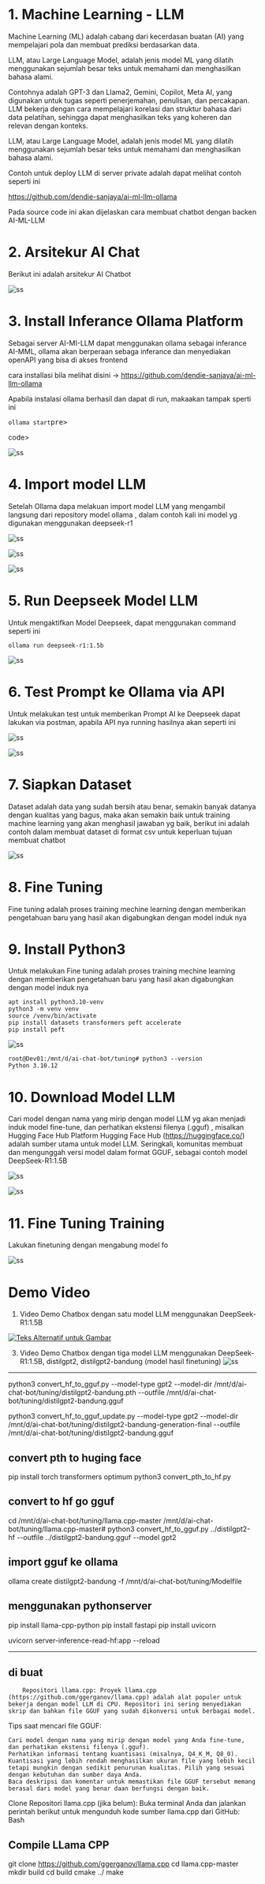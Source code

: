 # 1. Machine Learning - LLM 

Machine Learning (ML) adalah cabang dari kecerdasan buatan (AI) yang mempelajari pola dan membuat prediksi 
berdasarkan data. 

LLM, atau Large Language Model, adalah jenis model ML yang dilatih menggunakan sejumlah besar teks untuk 
memahami dan menghasilkan bahasa alami. 

Contohnya adalah GPT-3 dan Llama2, Gemini, Copilot, Meta AI,  yang digunakan untuk tugas seperti penerjemahan, penulisan, dan percakapan. 
LLM bekerja dengan cara mempelajari korelasi dan struktur bahasa dari data pelatihan, 
sehingga dapat menghasilkan teks yang koheren dan relevan dengan konteks. 

LLM, atau Large Language Model, adalah jenis model ML yang dilatih menggunakan sejumlah besar teks untuk memahami dan menghasilkan bahasa alami.

Contoh untuk deploy LLM di server private adalah dapat melihat contoh seperti ini 

https://github.com/dendie-sanjaya/ai-ml-llm-ollama

Pada source code ini akan dijelaskan cara membuat chatbot dengan backen AI-ML-LLM 

# 2. Arsitekur AI Chat 

Berikut ini adalah arsitekur AI Chatbot

![ss](./design/architecture.png)


# 3. Install Inferance Ollama Platform 

Sebagai server AI-MI-LLM dapat menggunakan ollama sebagai inferance AI-MML, ollama akan berperaan sebaga inferance dan menyediakan openAPI yang bisa 
di akses frontend 

cara installasi bila melihat disini -> https://github.com/dendie-sanjaya/ai-ml-llm-ollama

Apabila instalasi ollama berhasil dan dapat di run, makaakan tampak sperti ini 

<pre><code>ollama start</code>pre></pre>code> 

![ss](./screenshoot/1.png)


# 4. Import model LLM

Setelah Ollama dapa melakuan import model LLM yang mengambil langsung dari repository model ollama , dalam contoh kali ini model yg digunakan menggunakan deepseek-r1

![ss](./screenshoot/2.png)

![ss](./screenshoot/3.png)

![ss](./screenshoot/4.png)


# 5. Run Deepseek Model LLM

Untuk mengaktifkan Model Deepseek, dapat menggunakan command seperti ini 

<pre><code>ollama run deepseek-r1:1.5b</code></pre>

![ss](./screenshoot/5.png)

# 6. Test Prompt ke Ollama via API

Untuk melakukan test untuk memberikan  Prompt AI ke Deepseek dapat lakukan via postman, apabila API nya running hasilnya akan seperti ini 

![ss](./screenshoot/6.png)

![ss](./screenshoot/7.png)

# 7. Siapkan Dataset 

Dataset adalah data yang sudah bersih atau benar, semakin banyak datanya dengan kualitas yang bagus, maka akan semakin baik untuk training machine learning yang akan menghasil jawaban yg baik, berikut ini adalah contoh dalam membuat 
dataset di format csv untuk keperluan tujuan membuat chatbot

![ss](./screenshoot/8.png)


# 8. Fine Tuning 

Fine tuning adalah proses training mechine learning dengan memberikan pengetahuan baru yang hasil akan digabungkan dengan model induk nya 


# 9. Install Python3 

Untuk melakukan Fine tuning adalah proses training mechine learning dengan memberikan pengetahuan baru yang hasil akan digabungkan dengan model induk nya 

<pre><code>apt install python3.10-venv
python3 -m venv venv
source /venv/bin/activate
pip install datasets transformers peft accelerate
pip install peft</code></pre> 

![ss](./screenshoot/11.png)

<pre><code>root@Dev01:/mnt/d/ai-chat-bot/tuning# python3 --version
Python 3.10.12</code></pre>            


# 10. Download Model LLM  

Cari model dengan nama yang mirip dengan model LLM yg akan menjadi induk model fine-tune, dan perhatikan ekstensi filenya (.gguf) ,  misalkan Hugging Face Hub  Platform Hugging Face Hub (https://huggingface.co/) adalah sumber utama untuk model LLM. Seringkali, komunitas membuat dan mengunggah versi model dalam format GGUF, sebagai contoh  model DeepSeek-R1:1.5B 

![ss](./screenshoot/9.png)

![ss](./screenshoot/10.png)


# 11. Fine Tuning Training 

Lakukan finetuning dengan mengabung model fo 


![ss](./screenshoot/14.png)




#  Demo Video 

1. Video Demo Chatbox dengan satu model LLM menggunakan DeepSeek-R1:1.5B

[![Teks Alternatif untuk Gambar](URL_GAMBAR_PRATINJAU)](./screenshoot/video-recording-chat-bot.mp4)

3. Video Demo Chatbox dengan tiga model LLM menggunakan DeepSeek-R1:1.5B, distilgpt2, distilgpt2-bandung (model hasil finetuning)
![ss](./screenshoot/video-recording-chat-bot-multiple-model)










-----------------------------
python3 convert_hf_to_gguf.py --model-type gpt2 --model-dir /mnt/d/ai-chat-bot/tuning/distilgpt2-bandung.pth --outfile /mnt/d/ai-chat-bot/tuning/distilgpt2-bandung.gguf

python3 convert_hf_to_gguf_update.py --model-type gpt2 --model-dir /mnt/d/ai-chat-bot/tuning/distilgpt2-bandung-generation-final --outfile /mnt/d/ai-chat-bot/tuning/distilgpt2-bandung.gguf


convert pth to huging face 
---------------------------
pip install torch transformers optimum
python3 convert_pth_to_hf.py


convert to hf go gguf 
----------------------
cd /mnt/d/ai-chat-bot/tuning/llama.cpp-master
/mnt/d/ai-chat-bot/tuning/llama.cpp-master# 
python3 convert_hf_to_gguf.py ../distilgpt2-hf --outfile ../distilgpt2-bandung.gguf --model gpt2

import gguf ke ollama 
----------------------
ollama create distilgpt2-bandung -f /mnt/d/ai-chat-bot/tuning/Modelfile


menggunakan pythonserver 
--------------------------
pip install llama-cpp-python
pip install fastapi
pip install uvicorn


uvicorn server-inference-read-hf:app --reload










--------------------------------------
di buat 
---------------------------------------

        Repositori llama.cpp: Proyek llama.cpp (https://github.com/ggerganov/llama.cpp) adalah alat populer untuk bekerja dengan model LLM di CPU. Repositori ini sering menyediakan skrip dan bahkan file GGUF yang sudah dikonversi untuk berbagai model.

Tips saat mencari file GGUF:

    Cari model dengan nama yang mirip dengan model yang Anda fine-tune, dan perhatikan ekstensi filenya (.gguf).
    Perhatikan informasi tentang kuantisasi (misalnya, Q4_K_M, Q8_0). Kuantisasi yang lebih rendah menghasilkan ukuran file yang lebih kecil tetapi mungkin dengan sedikit penurunan kualitas. Pilih yang sesuai dengan kebutuhan dan sumber daya Anda.
    Baca deskripsi dan komentar untuk memastikan file GGUF tersebut memang berasal dari model yang benar daan berfungsi dengan baik.




Clone Repositori llama.cpp (jika belum):
Buka terminal Anda dan jalankan perintah berikut untuk mengunduh kode sumber llama.cpp dari GitHub:
Bash


Compile LLama CPP
------------------
git clone https://github.com/ggerganov/llama.cpp
cd llama.cpp-master
mkdir build
cd build
cmake ../
make

